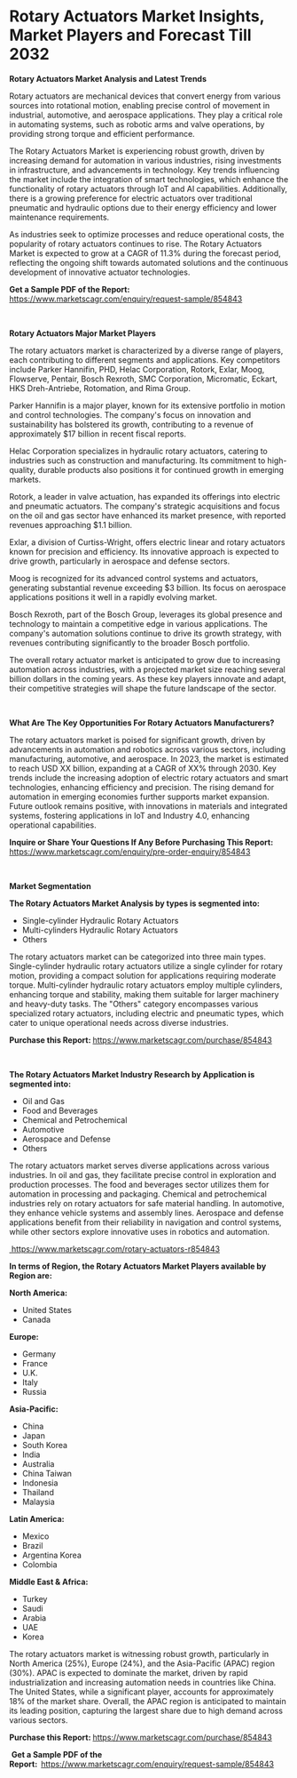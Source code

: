 <p><h1>Rotary Actuators Market Insights, Market Players and Forecast Till 2032</h1></p><p><strong>Rotary Actuators Market Analysis and Latest Trends</strong></p>
<p><p>Rotary actuators are mechanical devices that convert energy from various sources into rotational motion, enabling precise control of movement in industrial, automotive, and aerospace applications. They play a critical role in automating systems, such as robotic arms and valve operations, by providing strong torque and efficient performance.</p><p>The Rotary Actuators Market is experiencing robust growth, driven by increasing demand for automation in various industries, rising investments in infrastructure, and advancements in technology. Key trends influencing the market include the integration of smart technologies, which enhance the functionality of rotary actuators through IoT and AI capabilities. Additionally, there is a growing preference for electric actuators over traditional pneumatic and hydraulic options due to their energy efficiency and lower maintenance requirements.</p><p>As industries seek to optimize processes and reduce operational costs, the popularity of rotary actuators continues to rise. The Rotary Actuators Market is expected to grow at a CAGR of 11.3% during the forecast period, reflecting the ongoing shift towards automated solutions and the continuous development of innovative actuator technologies.</p></p>
<p><strong>Get a Sample PDF of the Report:&nbsp;</strong> <a href="https://www.marketscagr.com/enquiry/request-sample/854843?utm_campaign=2461&utm_medium=2&utm_source=Github&utm_content=ia&utm_term=16042025&utm_id=rotary-actuators">https://www.marketscagr.com/enquiry/request-sample/854843</a></p>
<p>&nbsp;</p>
<p><strong>Rotary Actuators Major Market Players</strong></p>
<p><p>The rotary actuators market is characterized by a diverse range of players, each contributing to different segments and applications. Key competitors include Parker Hannifin, PHD, Helac Corporation, Rotork, Exlar, Moog, Flowserve, Pentair, Bosch Rexroth, SMC Corporation, Micromatic, Eckart, HKS Dreh-Antriebe, Rotomation, and Rima Group.</p><p>Parker Hannifin is a major player, known for its extensive portfolio in motion and control technologies. The company's focus on innovation and sustainability has bolstered its growth, contributing to a revenue of approximately $17 billion in recent fiscal reports.</p><p>Helac Corporation specializes in hydraulic rotary actuators, catering to industries such as construction and manufacturing. Its commitment to high-quality, durable products also positions it for continued growth in emerging markets.</p><p>Rotork, a leader in valve actuation, has expanded its offerings into electric and pneumatic actuators. The company's strategic acquisitions and focus on the oil and gas sector have enhanced its market presence, with reported revenues approaching $1.1 billion.</p><p>Exlar, a division of Curtiss-Wright, offers electric linear and rotary actuators known for precision and efficiency. Its innovative approach is expected to drive growth, particularly in aerospace and defense sectors.</p><p>Moog is recognized for its advanced control systems and actuators, generating substantial revenue exceeding $3 billion. Its focus on aerospace applications positions it well in a rapidly evolving market.</p><p>Bosch Rexroth, part of the Bosch Group, leverages its global presence and technology to maintain a competitive edge in various applications. The company's automation solutions continue to drive its growth strategy, with revenues contributing significantly to the broader Bosch portfolio.</p><p>The overall rotary actuator market is anticipated to grow due to increasing automation across industries, with a projected market size reaching several billion dollars in the coming years. As these key players innovate and adapt, their competitive strategies will shape the future landscape of the sector.</p></p>
<p>&nbsp;</p>
<p><strong>What Are The Key Opportunities For Rotary Actuators Manufacturers?</strong></p>
<p><p>The rotary actuators market is poised for significant growth, driven by advancements in automation and robotics across various sectors, including manufacturing, automotive, and aerospace. In 2023, the market is estimated to reach USD XX billion, expanding at a CAGR of XX% through 2030. Key trends include the increasing adoption of electric rotary actuators and smart technologies, enhancing efficiency and precision. The rising demand for automation in emerging economies further supports market expansion. Future outlook remains positive, with innovations in materials and integrated systems, fostering applications in IoT and Industry 4.0, enhancing operational capabilities.</p></p>
<p><strong>Inquire or Share Your Questions If Any Before Purchasing This Report:</strong> <a href="https://www.marketscagr.com/enquiry/pre-order-enquiry/854843?utm_campaign=2461&utm_medium=2&utm_source=Github&utm_content=ia&utm_term=16042025&utm_id=rotary-actuators">https://www.marketscagr.com/enquiry/pre-order-enquiry/854843</a></p>
<p>&nbsp;</p>
<p><strong>Market Segmentation</strong></p>
<p><strong>The Rotary Actuators Market Analysis by types is segmented into:</strong></p>
<p><ul><li>Single-cylinder Hydraulic Rotary Actuators</li><li>Multi-cylinders Hydraulic Rotary Actuators</li><li>Others</li></ul></p>
<p><p>The rotary actuators market can be categorized into three main types. Single-cylinder hydraulic rotary actuators utilize a single cylinder for rotary motion, providing a compact solution for applications requiring moderate torque. Multi-cylinder hydraulic rotary actuators employ multiple cylinders, enhancing torque and stability, making them suitable for larger machinery and heavy-duty tasks. The "Others" category encompasses various specialized rotary actuators, including electric and pneumatic types, which cater to unique operational needs across diverse industries.</p></p>
<p><strong>Purchase this Report:&nbsp;</strong><a href="https://www.marketscagr.com/purchase/854843?utm_campaign=2461&utm_medium=2&utm_source=Github&utm_content=ia&utm_term=16042025&utm_id=rotary-actuators">https://www.marketscagr.com/purchase/854843</a></p>
<p>&nbsp;</p>
<p><strong>The Rotary Actuators Market Industry Research by Application is segmented into:</strong></p>
<p><ul><li>Oil and Gas</li><li>Food and Beverages</li><li>Chemical and Petrochemical</li><li>Automotive</li><li>Aerospace and Defense</li><li>Others</li></ul></p>
<p><p>The rotary actuators market serves diverse applications across various industries. In oil and gas, they facilitate precise control in exploration and production processes. The food and beverages sector utilizes them for automation in processing and packaging. Chemical and petrochemical industries rely on rotary actuators for safe material handling. In automotive, they enhance vehicle systems and assembly lines. Aerospace and defense applications benefit from their reliability in navigation and control systems, while other sectors explore innovative uses in robotics and automation.</p></p>
<p><a href="https://www.marketscagr.com/rotary-actuators-r854843?utm_campaign=2461&utm_medium=2&utm_source=Github&utm_content=ia&utm_term=16042025&utm_id=rotary-actuators">&nbsp;https://www.marketscagr.com/rotary-actuators-r854843</a></p>
<p><strong>In terms of Region, the Rotary Actuators Market Players available by Region are:</strong></p>
<p>
    <p> <strong> North America: </strong>
        <ul>
            <li>United States</li>
            <li>Canada</li>
        </ul>
        </p> 
    <p> <strong> Europe: </strong>
        <ul>
            <li>Germany</li>
            <li>France</li>
            <li>U.K.</li>
            <li>Italy</li>
            <li>Russia</li>
        </ul>
        </p> 
    <p> <strong> Asia-Pacific: </strong>
        <ul>
            <li>China</li>
            <li>Japan</li>
            <li>South Korea</li>
            <li>India</li>
            <li>Australia</li>
            <li>China Taiwan</li>
            <li>Indonesia</li>
            <li>Thailand</li>
            <li>Malaysia</li>
        </ul>
        </p> 
    <p> <strong> Latin America: </strong>
        <ul>
            <li>Mexico</li>
            <li>Brazil</li>
            <li>Argentina Korea</li>
            <li>Colombia</li>
        </ul>
        </p> 
    <p> <strong> Middle East & Africa: </strong>
        <ul>
            <li>Turkey</li>
            <li>Saudi</li>
            <li>Arabia</li>
            <li>UAE</li>
            <li>Korea</li>
        </ul>
    </p>
    </p>
<p><p>The rotary actuators market is witnessing robust growth, particularly in North America (25%), Europe (24%), and the Asia-Pacific (APAC) region (30%). APAC is expected to dominate the market, driven by rapid industrialization and increasing automation needs in countries like China. The United States, while a significant player, accounts for approximately 18% of the market share. Overall, the APAC region is anticipated to maintain its leading position, capturing the largest share due to high demand across various sectors.</p></p>
<p><strong>Purchase this Report: </strong><a href="https://www.marketscagr.com/purchase/854843?utm_campaign=2461&utm_medium=2&utm_source=Github&utm_content=ia&utm_term=16042025&utm_id=rotary-actuators">https://www.marketscagr.com/purchase/854843</a></p>
<p>&nbsp;<strong>Get a Sample PDF of the Report:&nbsp;&nbsp;</strong><a href="https://www.marketscagr.com/enquiry/request-sample/854843?utm_campaign=2461&utm_medium=2&utm_source=Github&utm_content=ia&utm_term=16042025&utm_id=rotary-actuators">https://www.marketscagr.com/enquiry/request-sample/854843</a></p>
<p><strong></strong></p>
<p><p></p><p></p><p></p></p>